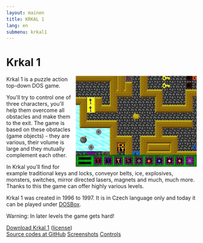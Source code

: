 ```yaml
---
layout: mainen
title: KRKAL 1
lang: en
submenu: krkal1
---
```

# Krkal 1

<img src="/img/galerie/img/Krka1FL.jpg" style="float:right;margin-left:10px;" alt="level"/>
Krkal 1 is a puzzle action top-down DOS game.

You'll try to control one of three characters, you'll help them overcome all obstacles and make them to the exit.
The game is based on these obstacles (game objects) - they are various, their volume is large and they mutually complement each other.

In Krkal you'll find for example traditional keys and locks, conveyor belts, ice, explosives, monsters, switches, mirror directed lasers,
magnets and much, much more. Thanks to this the game can offer highly various levels.

Krkal 1 was created in 1996 to 1997. It is in Czech language only and today it can be played under [DOSBox](http://www.dosbox.com/). 
   
Warning: In later levels the game gets hard!

[Download Krkal 1]({{site.data.constants.krkal1DownloadUrl}}) ([license](/en/download.html))  
[Source codes at GitHub](https://github.com/HonzaMD/Krkal1) 
[Screenshots](/en/k1screenshots.html) 
[Controls](/en/k1controls.html)